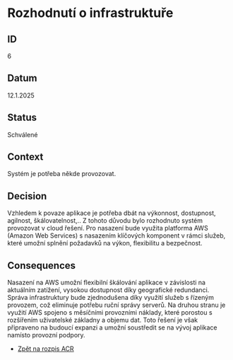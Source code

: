 # Rozhodnutí o infrastruktuře

## ID

6

## Datum

12.1.2025

## Status

Schválené

## Context

Systém je potřeba někde provozovat.

## Decision

Vzhledem k povaze aplikace je potřeba dbát na výkonnost, dostupnost, agilnost, škálovatelnost,.. Z tohoto důvodu bylo rozhodnuto systém provozovat v cloud řešení.
Pro nasazení bude využita platforma AWS (Amazon Web Services) s nasazením klíčových komponent v rámci služeb, které umožní splnění požadavků na výkon, flexibilitu a bezpečnost. 

## Consequences

Nasazení na AWS umožní flexibilní škálování aplikace v závislosti na aktuálním zatížení, vysokou dostupnost díky geografické redundanci. Správa infrastruktury bude zjednodušena díky využití služeb s řízeným provozem, což eliminuje potřebu ruční správy serverů. Na druhou stranu je využití AWS spojeno s měsíčními provozními náklady, které porostou s rozšířením uživatelské základny a objemu dat. Toto řešení je však připraveno na budoucí expanzi a umožní soustředit se na vývoj aplikace namísto provozní podpory.

- [Zpět na rozpis ACR](https://github.com/vojtechnerad/4IT575-seminarni-prace/blob/main/soa/acr/README.md)